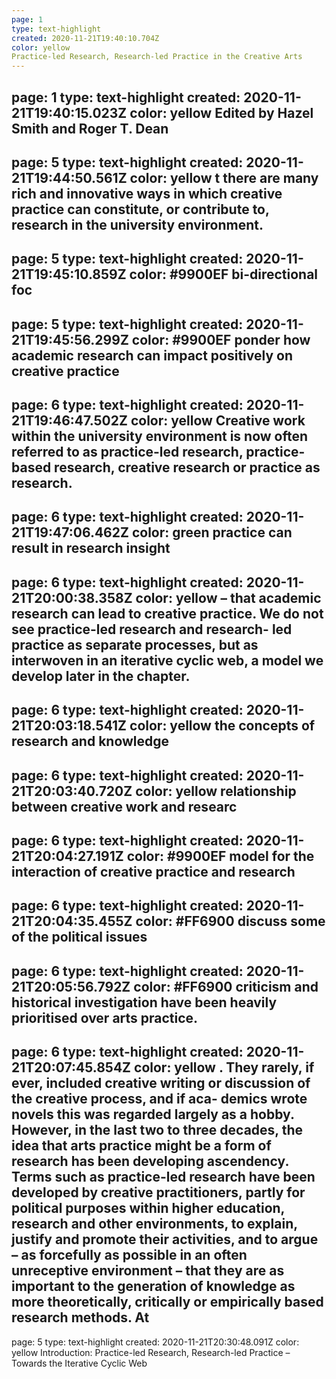 ```yaml
---
page: 1
type: text-highlight
created: 2020-11-21T19:40:10.704Z
color: yellow
Practice-led Research, Research-led Practice in the Creative Arts
---
```

page: 1
type: text-highlight
created: 2020-11-21T19:40:15.023Z
color: yellow
Edited by Hazel Smith and Roger T. Dean
---
page: 5
type: text-highlight
created: 2020-11-21T19:44:50.561Z
color: yellow
t there are many rich and innovative ways in which creative  practice  can  constitute,  or  contribute  to,  research  in  the  university environment.
---
page: 5
type: text-highlight
created: 2020-11-21T19:45:10.859Z
color: #9900EF
bi-directional foc
---
page: 5
type: text-highlight
created: 2020-11-21T19:45:56.299Z
color: #9900EF
ponder how academic research can impact positively on creative practice
---
page: 6
type: text-highlight
created: 2020-11-21T19:46:47.502Z
color: yellow
Creative  work  within  the  university  environment  is  now  often  referred  to as practice-led research, practice-based research, creative research or practice as  research.
---
page: 6
type: text-highlight
created: 2020-11-21T19:47:06.462Z
color: green
practice can result in research insight
---
page: 6
type: text-highlight
created: 2020-11-21T20:00:38.358Z
color: yellow
– that academic research can lead to creative practice. We do not see practice-led research and research- led practice as separate processes, but as interwoven in an iterative cyclic web, a model we develop later in the chapter.
---
page: 6
type: text-highlight
created: 2020-11-21T20:03:18.541Z
color: yellow
the  concepts  of  research  and  knowledge
---
page: 6
type: text-highlight
created: 2020-11-21T20:03:40.720Z
color: yellow
relationship  between  creative  work  and  researc
---
page: 6
type: text-highlight
created: 2020-11-21T20:04:27.191Z
color: #9900EF
model for the interaction of creative practice and research
---
page: 6
type: text-highlight
created: 2020-11-21T20:04:35.455Z
color: #FF6900
discuss some of the political issues
---
page: 6
type: text-highlight
created: 2020-11-21T20:05:56.792Z
color: #FF6900
criticism  and  historical  investigation  have  been heavily  prioritised  over  arts  practice.
---
page: 6
type: text-highlight
created: 2020-11-21T20:07:45.854Z
color: yellow
. They rarely, if ever, included creative writing or discussion of the creative process, and if aca- demics wrote novels this was regarded largely as a hobby. However, in the last two to three decades, the idea that arts practice might be a form of research has been  developing  ascendency.  Terms  such  as  practice-led  research  have  been developed by creative practitioners, partly for political purposes within higher education,  research  and  other  environments,  to  explain,  justify  and  promote their activities, and to argue – as forcefully as possible in an often unreceptive environment  –  that  they  are  as  important  to  the  generation  of  knowledge  as more theoretically, critically or empirically based research methods. At
---
page: 5
type: text-highlight
created: 2020-11-21T20:30:48.091Z
color: yellow
Introduction: Practice-led Research, Research-led Practice – Towards the Iterative Cyclic Web
